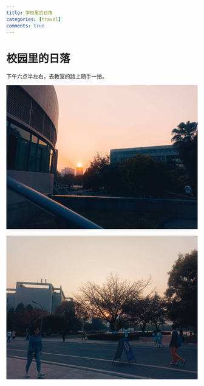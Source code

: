 ```yaml
---
title: 学校里的日落
categories: [travel]
comments: true
---
```


# 校园里的日落

下午六点半左右，去教室的路上随手一拍。

<!-- ![](https://gitee.com/QLX3/warehouse/raw/master/sunset/164757712754.jpg) -->

<!-- ![](https://gitee.com/QLX3/warehouse/raw/master/sunset/164757712794.jpg) -->

![](img/sunset/164757712754.jpg)

![](img/sunset/164757712794.jpg)